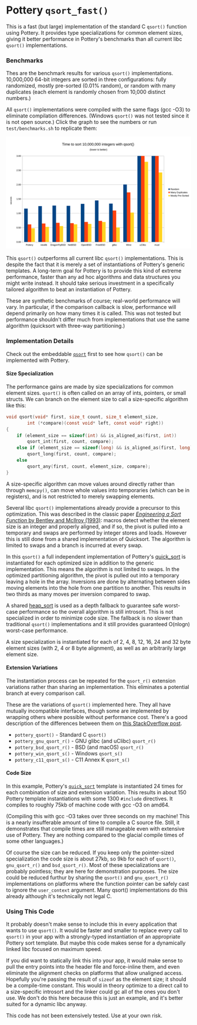 # Pottery `qsort_fast()`

This is a fast (but large) implementation of the standard C `qsort()` function using Pottery. It provides type specializations for common element sizes, giving it better performance in Pottery's benchmarks than all current libc `qsort()` implementations.



### Benchmarks

Thes are the benchmark results for various `qsort()` implementations. 10,000,000 64-bit integers are sorted in three configurations: fully randomized, mostly pre-sorted (0.01% random), or random with many duplicates (each element is randomly chosen from 10,000 distinct numbers.)

All `qsort()` implementations were compiled with the same flags (gcc -O3) to eliminate compilation differences. (Windows `qsort()` was not tested since it is not open source.) Click the graph to see the numbers or run `test/benchmarks.sh` to replicate them:

[![Time to sort 10,000,000 integers with qsort()](benchmark.svg)](benchmark.md)

This `qsort()` outperforms all current libc `qsort()` implementations. This is despite the fact that it is merely a set of instantiations of Pottery's generic templates. A long-term goal for Pottery is to provide this kind of extreme performance, faster than any ad hoc algorithms and data structures you might write instead. It should take serious investment in a specifically tailored algorithm to beat an instantiation of Pottery.

These are synthetic benchmarks of course; real-world performance will vary. In particular, if the comparison callback is slow, performance will depend primarily on how many times it is called. This was not tested but performance shouldn't differ much from implementations that use the same algorithm (quicksort with three-way partitioning.)



### Implementation Details

Check out the embeddable [`qsort`](../../../util/pottery/qsort/) first to see how `qsort()` can be implemented with Pottery.


#### Size Specialization

The performance gains are made by size specializations for common element sizes. `qsort()` is often called on an array of ints, pointers, or small structs. We can branch on the element size to call a size-specific algorithm like this:

```c
void qsort(void* first, size_t count, size_t element_size,
        int (*compare)(const void* left, const void* right))
{
    if (element_size == sizeof(int) && is_aligned_as(first, int))
        qsort_int(first, count, compare);
    else if (element_size == sizeof(long) && is_aligned_as(first, long))
        qsort_long(first, count, compare);
    else
        qsort_any(first, count, element_size, compare);
}
```

A size-specific algorithm can move values around directly rather than through `memcpy()`, can move whole values into temporaries (which can be in registers), and is not restricted to merely swapping elements.

Several libc `qsort()` implementations already provide a precursor to this optimization. This was described in the classic paper [_Engineering a Sort Function_ by Bentley and McIlroy (1993)](https://cs.fit.edu/~pkc/classes/writing/samples/bentley93engineering.pdf): macros detect whether the element size is an integer and properly aligned, and if so, the pivot is pulled into a temporary and swaps are performed by integer stores and loads. However this is still done from a shared implementation of Quicksort. The algorithm is limited to swaps and a branch is incurred at every swap.

In this `qsort()` a full independent implementation of Pottery's [quick_sort](../../../include/pottery/quick_sort/) is instantiated for each optimized size in addition to the generic implementation. This means the algorithm is not limited to swaps. In the optimized partitioning algorithm, the pivot is pulled out into a temporary leaving a hole in the array. Inversions are done by alternating between sides moving elements into the hole from one partition to another. This results in two thirds as many moves per inversion compared to swap.

A shared [heap_sort](../../../include/pottery/heap_sort/) is used as a depth fallback to guarantee safe worst-case performance so the overall algorithm is still introsort. This is not specialized in order to minimize code size. The fallback is no slower than traditional `qsort()` implementations and it still provides guaranteed O(nlogn) worst-case performance.

A size specialization is instantiated for each of 2, 4, 8, 12, 16, 24 and 32 byte element sizes (with 2, 4 or 8 byte alignment), as well as an arbitrarily large element size.



#### Extension Variations

The instantiation process can be repeated for the `qsort_r()` extension variations rather than sharing an implementation. This eliminates a potential branch at every comparison call.

These are the variations of `qsort()` implemented here. They all have mutually incompatible interfaces, though some are implemented by wrapping others where possible without performance cost. There's a good description of the differences between them on [this StackOverflow post](https://stackoverflow.com/a/39561369).

- `pottery_qsort()` - Standard C `qsort()`
- `pottery_gnu_qsort_r()` - GNU glibc (and uClibc) `qsort_r()`
- `pottery_bsd_qsort_r()` - BSD (and macOS) `qsort_r()`
- `pottery_win_qsort_s()` - Windows `qsort_s()`
- `pottery_c11_qsort_s()` - C11 Annex K `qsort_s()`


#### Code Size

In this example, Pottery's [`quick_sort`](../../../include/pottery/quick_sort/) template is instantiated 24 times for each combination of size and extension variation. This results in about 150 Pottery template instantiations with some 1300 `#include` directives. It compiles to roughly 75kb of machine code with gcc -O3 on amd64.

(Compiling this with gcc -O3 takes over three seconds on my machine! This is a nearly insufferable amount of time to compile a C source file. Still, it demonstrates that compile times are still manageable even with extensive use of Pottery. They are nothing compared to the glacial compile times of some other languages.)

Of course the size can be reduced. If you keep only the pointer-sized specialization the code size is about 27kb, so 9kb for each of `qsort()`, `gnu_qsort_r()` and `bsd_qsort_r()`. Most of these specializations are probably pointless; they are here for demonstration purposes. The size could be reduced furthur by sharing the `qsort()` and `gnu_qsort_r()` implementations on platforms where the function pointer can be safely cast to ignore the `user_context` argument. Many qsort() implementations do this already although it's technically not legal C.



### Using This Code

It probably doesn't make sense to include this in every application that wants to use `qsort()`. It would be faster and smaller to replace every call to `qsort()` in your app with a strongly-typed instantiation of an appropriate Pottery sort template. But maybe this code makes sense for a dynamically linked libc focused on maximum speed.

If you did want to statically link this into your app, it would make sense to pull the entry points into the header file and force-inline them, and even eliminate the alignment checks on platforms that allow unaligned access. Hopefully you're passing the result of `sizeof` as the element size; it should be a compile-time constant. This would in theory optimize to a direct call to a size-specific introsort and the linker could gc all of the ones you don't use. We don't do this here because this is just an example, and it's better suited for a dynamic libc anyway.

This code has not been extensively tested. Use at your own risk.
